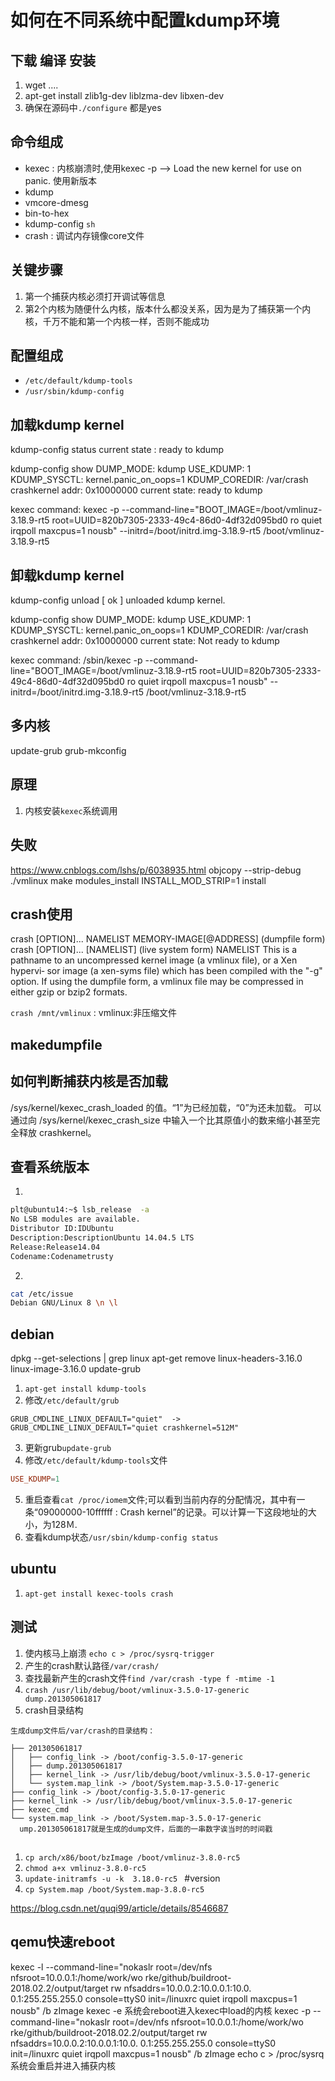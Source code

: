 # 如何在不同系统中配置kdump环境

## 下载 编译 安装

1. wget ....
2. apt-get install zlib1g-dev liblzma-dev libxen-dev
3. 确保在源码中`./configure` 都是yes

## 命令组成
* kexec : 内核崩溃时,使用kexec -p --> Load the new kernel for use on panic. 使用新版本
* kdump
* vmcore-dmesg
* bin-to-hex
* kdump-config `sh`
* crash : 调试内存镜像core文件

## 关键步骤
1. 第一个捕获内核必须打开调试等信息
2. 第2个内核为随便什么内核，版本什么都没关系，因为是为了捕获第一个内核，千万不能和第一个内核一样，否则不能成功


## 配置组成
* `/etc/default/kdump-tools`
* `/usr/sbin/kdump-config`

## 加载kdump kernel
kdump-config status
current state   : ready to kdump

kdump-config show
DUMP_MODE:        kdump
USE_KDUMP:        1
KDUMP_SYSCTL:     kernel.panic_on_oops=1
KDUMP_COREDIR:    /var/crash
crashkernel addr: 0x10000000
current state:    ready to kdump

kexec command:
  kexec -p --command-line="BOOT_IMAGE=/boot/vmlinuz-3.18.9-rt5 root=UUID=820b7305-2333-49c4-86d0-4df32d095bd0 ro quiet irqpoll maxcpus=1 nousb" --initrd=/boot/initrd.img-3.18.9-rt5 /boot/vmlinuz-3.18.9-rt5

## 卸载kdump kernel
kdump-config unload
[ ok ] unloaded kdump kernel.

kdump-config show
DUMP_MODE:        kdump
USE_KDUMP:        1
KDUMP_SYSCTL:     kernel.panic_on_oops=1
KDUMP_COREDIR:    /var/crash
crashkernel addr: 0x10000000
current state:    Not ready to kdump

kexec command:
  /sbin/kexec -p --command-line="BOOT_IMAGE=/boot/vmlinuz-3.18.9-rt5 root=UUID=820b7305-2333-49c4-86d0-4df32d095bd0 ro quiet irqpoll maxcpus=1 nousb" --initrd=/boot/initrd.img-3.18.9-rt5 /boot/vmlinuz-3.18.9-rt5

## 多内核
update-grub
grub-mkconfig

## 原理
1. 内核安装`kexec`系统调用

## 失败
https://www.cnblogs.com/lshs/p/6038935.html
objcopy --strip-debug ./vmlinux
make  modules_install INSTALL_MOD_STRIP=1 install

## crash使用

crash [OPTION]... NAMELIST MEMORY-IMAGE[@ADDRESS]     (dumpfile form)
crash [OPTION]... [NAMELIST]                          (live system form)
NAMELIST
    This is a pathname to an uncompressed kernel image (a vmlinux file), or a Xen hypervi‐
    sor image (a xen-syms file) which has been compiled with the "-g"  option.   If  using
    the dumpfile form, a vmlinux file may be compressed in either gzip or bzip2 formats.

`crash /mnt/vmlinux` : vmlinux:非压缩文件

## makedumpfile 

## 如何判断捕获内核是否加载
/sys/kernel/kexec_crash_loaded 的值。“1”为已经加载，“0”为还未加载。
可以通过向 /sys/kernel/kexec_crash_size 中输入一个比其原值小的数来缩小甚至完全释放 crashkernel。
## 查看系统版本
1. 
```sh
plt@ubuntu14:~$ lsb_release  -a
No LSB modules are available.
Distributor ID:IDUbuntu
Description:DescriptionUbuntu 14.04.5 LTS
Release:Release14.04
Codename:Codenametrusty
```
2. 
```sh
cat /etc/issue
Debian GNU/Linux 8 \n \l
```
## debian

dpkg --get-selections | grep linux
apt-get remove linux-headers-3.16.0   linux-image-3.16.0
update-grub
1. `apt-get install kdump-tools`
2. 修改`/etc/default/grub`
```
GRUB_CMDLINE_LINUX_DEFAULT="quiet"  -> GRUB_CMDLINE_LINUX_DEFAULT="quiet crashkernel=512M"
```
3. 更新grub`update-grub`
4. 修改`/etc/default/kdump-tools`文件
```conf
USE_KDUMP=1
```
5. 重启查看`cat /proc/iomem`文件;可以看到当前内存的分配情况，其中有一条“09000000-10ffffff : Crash kernel”的记录。可以计算一下这段地址的大小，为128Ｍ.
6. 查看kdump状态`/usr/sbin/kdump-config status`

## ubuntu
1. `apt-get install kexec-tools crash
`

## 测试
1. 使内核马上崩溃
`echo c > /proc/sysrq-trigger`
2. 产生的crash默认路径`/var/crash/`
3. 查找最新产生的crash文件`find /var/crash -type f -mtime -1`
4. `crash /usr/lib/debug/boot/vmlinux-3.5.0-17-generic dump.201305061817`
5. crash目录结构
```
生成dump文件后/var/crash的目录结构：

├── 201305061817
│   ├── config_link -> /boot/config-3.5.0-17-generic
│   ├── dump.201305061817
│   ├── kernel_link -> /usr/lib/debug/boot/vmlinux-3.5.0-17-generic
│   └── system.map_link -> /boot/System.map-3.5.0-17-generic
├── config_link -> /boot/config-3.5.0-17-generic
├── kernel_link -> /usr/lib/debug/boot/vmlinux-3.5.0-17-generic
├── kexec_cmd
└── system.map_link -> /boot/System.map-3.5.0-17-generic
  ump.201305061817就是生成的dump文件，后面的一串数字诶当时的时间戳
```


## 
1. `cp arch/x86/boot/bzImage /boot/vmlinuz-3.8.0-rc5`
2. `chmod a+x vmlinuz-3.8.0-rc5`
3. `update-initramfs -u -k  3.18.0-rc5 ` #version 
4. `cp System.map /boot/System.map-3.8.0-rc5`

https://blog.csdn.net/quqi99/article/details/8546687

## qemu快速reboot
kexec -l  --command-line="nokaslr root=/dev/nfs nfsroot=10.0.0.1:/home/work/wo
rke/github/buildroot-2018.02.2/output/target rw nfsaddrs=10.0.0.2:10.0.0.1:10.0.
0.1:255.255.255.0 console=ttyS0 init=/linuxrc quiet irqpoll maxcpus=1 nousb"  /b
zImage
kexec -e
系统会reboot进入kexec中load的内核
kexec -p  --command-line="nokaslr root=/dev/nfs nfsroot=10.0.0.1:/home/work/wo
rke/github/buildroot-2018.02.2/output/target rw nfsaddrs=10.0.0.2:10.0.0.1:10.0.
0.1:255.255.255.0 console=ttyS0 init=/linuxrc quiet irqpoll maxcpus=1 nousb"  /b
zImage
echo c > /proc/sysrq
系统会重启并进入捕获内核

